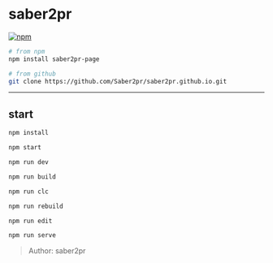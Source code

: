 # saber2pr

[![npm](https://img.shields.io/npm/v/saber2pr-page.svg?color=blue)](https://www.npmjs.com/package/saber2pr-page)

```bash
# from npm
npm install saber2pr-page

# from github
git clone https://github.com/Saber2pr/saber2pr.github.io.git
```

---

## start

```bash
npm install
```

```bash
npm start

npm run dev

npm run build

npm run clc

npm run rebuild

npm run edit

npm run serve
```

> Author: saber2pr
